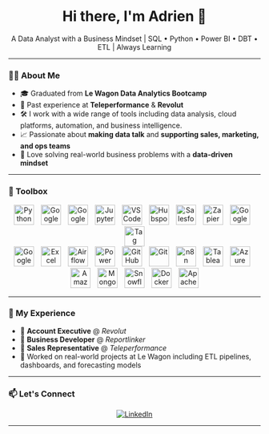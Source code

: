 <h1 align="center">Hi there, I'm Adrien 👋</h1>

<p align="center">
  A Data Analyst with a Business Mindset | SQL • Python • Power BI • DBT • ETL | Always Learning
</p>

---

### 🧑‍💼 About Me

- 🎓 Graduated from **Le Wagon Data Analytics Bootcamp**
- 💼 Past experience at **Teleperformance** & **Revolut**
- 🛠️ I work with a wide range of tools including data analysis, cloud platforms, automation, and business intelligence.
- 📈 Passionate about **making data talk** and **supporting sales, marketing, and ops teams**
- 🧠 Love solving real-world business problems with a **data-driven mindset**

---

### 🧰 Toolbox

<p align="center">
  <img src="https://cdn.jsdelivr.net/npm/simple-icons@v9/icons/python.svg" alt="Python" width="40" height="40" style="margin-right: 10px;"/>
  <img src="https://cdn.jsdelivr.net/npm/simple-icons@v9/icons/googlecloud.svg" alt="Google Cloud Platform" width="40" height="40" style="margin-right: 10px;"/>
  <img src="https://cdn.jsdelivr.net/npm/simple-icons@v9/icons/googlecolab.svg" alt="Google Colab" width="40" height="40" style="margin-right: 10px;"/>
  <img src="https://cdn.jsdelivr.net/npm/simple-icons@v9/icons/jupyter.svg" alt="Jupyter Notebook" width="40" height="40" style="margin-right: 10px;"/>
  <img src="https://cdn.jsdelivr.net/npm/simple-icons@v9/icons/visualstudiocode.svg" alt="VS Code" width="40" height="40" style="margin-right: 10px;"/>
  <img src="https://cdn.jsdelivr.net/npm/simple-icons@v9/icons/hubspot.svg" alt="Hubspot" width="40" height="40" style="margin-right: 10px;"/>
  <img src="https://cdn.jsdelivr.net/npm/simple-icons@v9/icons/salesforce.svg" alt="Salesforce" width="40" height="40" style="margin-right: 10px;"/>
  <img src="https://cdn.jsdelivr.net/npm/simple-icons@v9/icons/zapier.svg" alt="Zapier" width="40" height="40" style="margin-right: 10px;"/>
  <img src="https://cdn.jsdelivr.net/npm/simple-icons@v9/icons/googleanalytics.svg" alt="Google Analytics" width="40" height="40" style="margin-right: 10px;"/>
  <img src="https://cdn.jsdelivr.net/npm/simple-icons@v9/icons/googletagmanager.svg" alt="Tag Manager" width="40" height="40"/>
  <br/>
  <img src="https://cdn.jsdelivr.net/npm/simple-icons@v9/icons/googlesheets.svg" alt="Google Sheets" width="40" height="40" style="margin-right: 10px;"/>
  <img src="https://cdn.jsdelivr.net/npm/simple-icons@v9/icons/microsoftexcel.svg" alt="Excel" width="40" height="40" style="margin-right: 10px;"/>
  <img src="https://cdn.jsdelivr.net/npm/simple-icons@v9/icons/apacheairflow.svg" alt="Airflow" width="40" height="40" style="margin-right: 10px;"/>
  <img src="https://cdn.jsdelivr.net/npm/simple-icons@v9/icons/powerbi.svg" alt="Power BI" width="40" height="40" style="margin-right: 10px;"/>
  <img src="https://cdn.jsdelivr.net/npm/simple-icons@v9/icons/github.svg" alt="GitHub" width="40" height="40" style="margin-right: 10px;"/>
  <img src="https://cdn.jsdelivr.net/npm/simple-icons@v9/icons/git.svg" alt="Git" width="40" height="40" style="margin-right: 10px;"/>
  <img src="https://cdn.jsdelivr.net/npm/simple-icons@v9/icons/n8n.svg" alt="n8n" width="40" height="40" style="margin-right: 10px;"/>
  <img src="https://cdn.jsdelivr.net/npm/simple-icons@v9/icons/tableau.svg" alt="Tableau" width="40" height="40" style="margin-right: 10px;"/>
  <img src="https://cdn.jsdelivr.net/npm/simple-icons@v9/icons/microsoftazure.svg" alt="Azure" width="40" height="40" style="margin-right: 10px;"/>
  <img src="https://cdn.jsdelivr.net/npm/simple-icons@v9/icons/amazonawsredshift.svg" alt="Amazon Redshift" width="40" height="40" style="margin-right: 10px;"/>
  <img src="https://cdn.jsdelivr.net/npm/simple-icons@v9/icons/mongodb.svg" alt="MongoDB" width="40" height="40" style="margin-right: 10px;"/>
  <img src="https://cdn.jsdelivr.net/npm/simple-icons@v9/icons/snowflake.svg" alt="Snowflake" width="40" height="40" style="margin-right: 10px;"/>
  <img src="https://cdn.jsdelivr.net/npm/simple-icons@v9/icons/docker.svg" alt="Docker" width="40" height="40" style="margin-right: 10px;"/>
  <img src="https://cdn.jsdelivr.net/npm/simple-icons@v9/icons/apache.svg" alt="Apache" width="40" height="40"/>
</p>

---

### 💼 My Experience

- 🔹 **Account Executive** @ *Revolut*
- 🔹 **Business Developer** @ *Reportlinker*
- 🔹 **Sales Representative** @ *Teleperformance*
- 🔹 Worked on real-world projects at Le Wagon including ETL pipelines, dashboards, and forecasting models

---

### 📫 Let's Connect

<p align="center">
  <a href="https://www.linkedin.com/in/yourlinkedin" target="_blank">
    <img alt="LinkedIn" src="https://img.shields.io/badge/LinkedIn-blue?logo=linkedin&style=for-the-badge" />
  </a>
</p>

---
